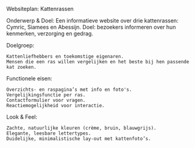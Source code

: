 Websiteplan: Kattenrassen

Onderwerp & Doel:
Een informatieve website over drie kattenrassen: Cymric, Siamees en Abessijn. Doel: bezoekers informeren over hun kenmerken, verzorging en gedrag.

Doelgroep:

    Kattenliefhebbers en toekomstige eigenaren.
    Mensen die een ras willen vergelijken en het beste bij hen passende kat zoeken.

Functionele eisen:

    Overzichts- en raspagina’s met info en foto's.
    Vergelijkingsfunctie per ras.
    Contactformulier voor vragen.
    Reactiemogelijkheid voor interactie.

Look & Feel:

    Zachte, natuurlijke kleuren (crème, bruin, blauwgrijs).
    Elegante, leesbare lettertypes.
    Duidelijke, minimalistische lay-out met kattenfoto’s.